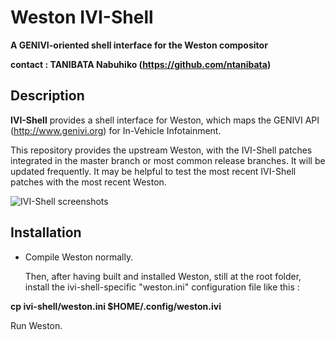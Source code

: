 Weston IVI-Shell
===============

<strong>A GENIVI-oriented shell interface for the Weston compositor

contact : TANIBATA Nabuhiko (https://github.com/ntanibata)</strong>


## Description

 <strong>IVI-Shell</strong> provides a shell interface for Weston, which maps the GENIVI API (http://www.genivi.org) for In-Vehicle Infotainment.

 This repository provides the upstream Weston, with the IVI-Shell patches integrated in the master branch or most common release branches. It will be updated frequently. It may be helpful to test the most recent IVI-Shell patches with the most recent Weston.

![IVI-Shell screenshots](http://lists.freedesktop.org/archives/wayland-devel/attachments/20140625/abbfc064/attachment-0001.png)

## Installation

* Compile Weston normally.

  Then, after having built and installed Weston, still at the root folder, install the ivi-shell-specific "weston.ini" configuration file like this :

<strong>cp ivi-shell/weston.ini $HOME/.config/weston.ivi</strong>

 Run Weston.
